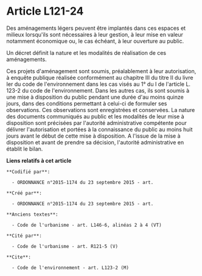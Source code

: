 # Article L121-24

Des aménagements légers peuvent être implantés dans ces espaces et milieux lorsqu'ils sont nécessaires à leur gestion, à leur
mise en valeur notamment économique ou, le cas échéant, à leur ouverture au public.

Un décret définit la nature et les modalités de réalisation de ces aménagements.

Ces projets d'aménagement sont soumis, préalablement à leur autorisation, à enquête publique réalisée conformément au
chapitre III du titre II du livre Ier du code de l'environnement dans les cas visés au 1° du I de l'article L. 123-2 du code
de l'environnement. Dans les autres cas, ils sont soumis à une mise à disposition du public pendant une durée d'au moins
quinze jours, dans des conditions permettant à celui-ci de formuler ses observations. Ces observations sont enregistrées et
conservées. La nature des documents communiqués au public et les modalités de leur mise à disposition sont précisées par
l'autorité administrative compétente pour délivrer l'autorisation et portées à la connaissance du public au moins huit jours
avant le début de cette mise à disposition. A l'issue de la mise à disposition et avant de prendre sa décision, l'autorité
administrative en établit le bilan.

**Liens relatifs à cet article**

	**Codifié par**:

	  - ORDONNANCE n°2015-1174 du 23 septembre 2015 - art.

	**Créé par**:

	  - ORDONNANCE n°2015-1174 du 23 septembre 2015 - art.

	**Anciens textes**:

	  - Code de l'urbanisme - art. L146-6, alinéas 2 à 4 (VT)

	**Cité par**:

	  - Code de l'urbanisme - art. R121-5 (V)

	**Cite**:

	  - Code de l'environnement - art. L123-2 (M)
